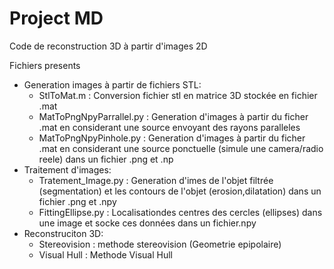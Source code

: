# Project MD
 
Code de reconstruction 3D à partir d'images 2D

 Fichiers presents
 * Generation images à partir de fichiers STL:
   - StlToMat.m : Conversion fichier stl en matrice 3D stockée en fichier .mat
   - MatToPngNpyParrallel.py : Generation d'images à partir du ficher .mat en considerant une source envoyant des rayons paralleles
   - MatToPngNpyPinhole.py : Generation d'images à partir du ficher .mat en considerant une source ponctuelle (simule une camera/radio reele) dans un fichier .png et .np
* Traitement d'images: 
   - Tratement_Image.py : Generation d'imes de l'objet filtrée (segmentation) et les contours de l'objet (erosion,dilatation) dans un fichier .png et .npy
   - FittingEllipse.py : Localisationdes centres des cercles (ellipses) dans une image et socke ces données dans un fichier.npy
* Reconstruciton 3D:
   - Stereovision : methode stereovision (Geometrie epipolaire)
   - Visual Hull : Methode Visual Hull
